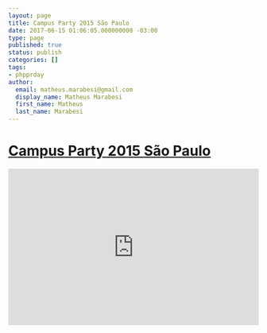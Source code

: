 ```yaml
---
layout: page
title: Campus Party 2015 São Paulo
date: 2017-06-15 01:06:05.000000000 -03:00
type: page
published: true
status: publish
categories: []
tags:
- phpprday
author:
  email: matheus.marabesi@gmail.com
  display_name: Matheus Marabesi
  first_name: Matheus
  last_name: Marabesi
---
```



<h1><a href="http://campuse.ro/events/campus-party-brasil-2015/talk/drones-lego-mindstorm-geolocalizacao-android-cpbr8/" target="_blank">Campus Party 2015 São Paulo</a></h1>
<p><iframe width="100%" height="315" src="https://www.youtube.com/embed/UVHm4tk3SJQ" frameborder="0" allowfullscreen="allowfullscreen"></iframe></p>
